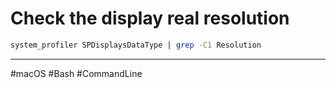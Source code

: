 # Check the display real resolution

```bash
system_profiler SPDisplaysDataType | grep -C1 Resolution
```

---

#macOS #Bash #CommandLine